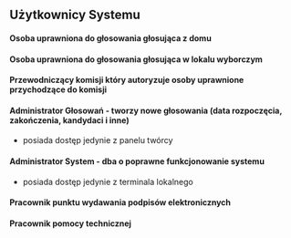 ## Użytkownicy Systemu

#### Osoba uprawniona do głosowania głosująca z domu

#### Osoba uprawniona do głosowania głosująca w lokalu wyborczym

#### Przewodniczący komisji który autoryzuje osoby uprawnione przychodzące do komisji

#### Administrator Głosowań - tworzy nowe głosowania (data rozpoczęcia, zakończenia, kandydaci i inne)
- posiada dostęp jedynie z panelu twórcy

#### Administrator System - dba o poprawne funkcjonowanie systemu
- posiada dostęp jedynie z terminala lokalnego

#### Pracownik punktu wydawania podpisów elektronicznych

#### Pracownik pomocy technicznej


